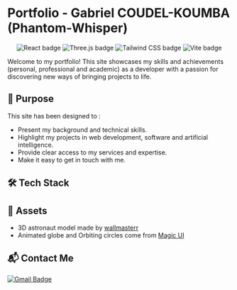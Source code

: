 # Portfolio - Gabriel COUDEL-KOUMBA (Phantom-Whisper)

<div align="center">
<img src="https://img.shields.io/badge/-ReactJs-61DAFB?logo=react&logoColor=white&style=for-the-badge"  alt="React badge"/>
<img src="https://img.shields.io/badge/-Three.js-black?style=for-the-badge&logo=three.js&logoColor=white"  alt="Three.js badge"/>
<img src="https://img.shields.io/badge/-Tailwind_CSS-38B2AC?style=for-the-badge&logo=tailwind-css&logoColor=white"  alt="Tailwind CSS badge"/>
<img src="https://img.shields.io/badge/-Vite-41B883?style=for-the-badge&logo=vite&logoColor=white"  alt="Vite badge"/>
</div>

Welcome to my portfolio! This site showcases my skills and achievements (personal, professional and academic) as a developer with a passion for discovering new ways of bringing projects to life.

## 🎯 Purpose
This site has been designed to :
- Present my background and technical skills.
- Highlight my projects in web development, software and artificial intelligence.
- Provide clear access to my services and expertise.
- Make it easy to get in touch with me.

## 🛠 Tech Stack

## 🔗 Assets
- 3D astronaut model made by [wallmasterr](https://sketchfab.com/3d-models/tenhun-falling-spaceman-fanart-9fd80b6a259f41fd99e6f56eee686dc5)
- Animated globe and Orbiting circles come from [Magic UI](https://magicui.design/docs/components/globe)
## 📬 Contact Me
[![Gmail Badge](https://img.shields.io/badge/-gabrielcoudel35@gmail.com-c14438?style=flat-square&logo=Gmail&logoColor=white&link=mailto:gabrielcoudel35@gmail.com)](mailto:gabrielcoudel35@gmail.com)
